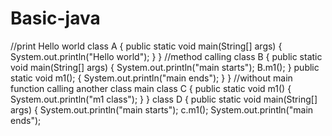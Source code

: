# Basic-java
//print Hello world 
class A
{
  public static void main(String[] args)
  {
  System.out.println("Hello world");
  }
}
//method calling
class B
{
 public static void main(String[] args)
  {
  System.out.println("main starts");
  B.m1();
  }
 public static void m1();
 {
 System.out.println("main ends");
 }
}
//without main function calling another class main
class C
{
  public static void m1()
  {
  System.out.println("m1 class");
  }
}
class D
{
  public static void main(String[] args)
  {
  System.out.println("main starts");
  c.m1();
  System.out.println("main ends");
  


